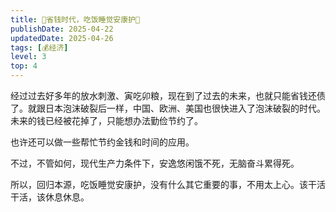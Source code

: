 ```yaml
---
title: 🍚省钱时代，吃饭睡觉安康护🍑
publishDate: 2025-04-22
updatedDate: 2025-04-26
tags: [💰经济]
level: 3
top: 4
---
```


经过过去好多年的放水刺激、寅吃卯粮，现在到了过去的未来，也就只能省钱还债了。就跟日本泡沫破裂后一样，中国、欧洲、美国也很快进入了泡沫破裂的时代。未来的钱已经被花掉了，只能想办法勤俭节约了。

也许还可以做一些帮忙节约金钱和时间的应用。

不过，不管如何，现代生产力条件下，安逸悠闲饿不死，无脑奋斗累得死。

所以，回归本源，吃饭睡觉安康护，没有什么其它重要的事，不用太上心。该干活干活，该休息休息。
